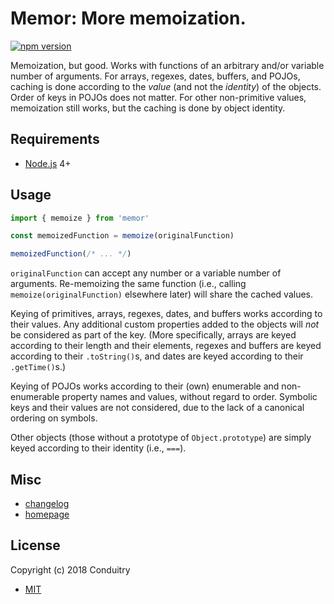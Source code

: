 # Memor: More memoization.

[![npm version](https://img.shields.io/npm/v/memor.svg?style=flat-square)](https://www.npmjs.com/package/memor)

Memoization, but good. Works with functions of an arbitrary and/or variable number of arguments. For arrays, regexes, dates, buffers, and POJOs, caching is done according to the *value* (and not the *identity*) of the objects. Order of keys in POJOs does not matter. For other non-primitive values, memoization still works, but the caching is done by object identity.

## Requirements

- [Node.js](https://nodejs.org/) 4+

## Usage

```javascript
import { memoize } from 'memor'

const memoizedFunction = memoize(originalFunction)

memoizedFunction(/* ... */)
```

`originalFunction` can accept any number or a variable number of arguments. Re-memoizing the same function (i.e., calling `memoize(originalFunction)` elsewhere later) will share the cached values.

Keying of primitives, arrays, regexes, dates, and buffers works according to their values. Any additional custom properties added to the objects will *not* be considered as part of the key. (More specifically, arrays are keyed according to their length and their elements, regexes and buffers are keyed according to their `.toString()`s, and dates are keyed according to their `.getTime()`s.)

Keying of POJOs works according to their (own) enumerable and non-enumerable property names and values, without regard to order. Symbolic keys and their values are not considered, due to the lack of a canonical ordering on symbols.

Other objects (those without a prototype of `Object.prototype`) are simply keyed according to their identity (i.e., `===`).

## Misc

- [changelog](CHANGELOG.md#readme)
- [homepage](https://cndtr.io/memor/)

## License

Copyright (c) 2018 Conduitry

- [MIT](LICENSE)
